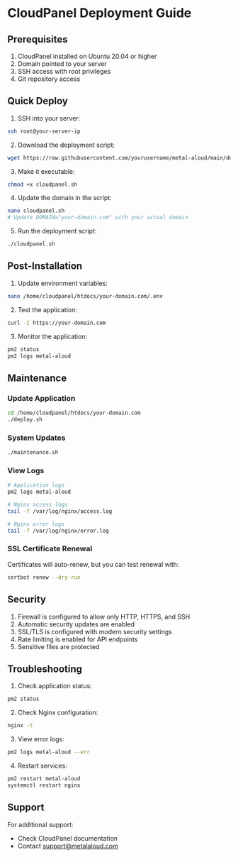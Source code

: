 # CloudPanel Deployment Guide

## Prerequisites

1. CloudPanel installed on Ubuntu 20.04 or higher
2. Domain pointed to your server
3. SSH access with root privileges
4. Git repository access

## Quick Deploy

1. SSH into your server:
```bash
ssh root@your-server-ip
```

2. Download the deployment script:
```bash
wget https://raw.githubusercontent.com/yourusername/metal-aloud/main/deploy/cloudpanel.sh
```

3. Make it executable:
```bash
chmod +x cloudpanel.sh
```

4. Update the domain in the script:
```bash
nano cloudpanel.sh
# Update DOMAIN="your-domain.com" with your actual domain
```

5. Run the deployment script:
```bash
./cloudpanel.sh
```

## Post-Installation

1. Update environment variables:
```bash
nano /home/cloudpanel/htdocs/your-domain.com/.env
```

2. Test the application:
```bash
curl -I https://your-domain.com
```

3. Monitor the application:
```bash
pm2 status
pm2 logs metal-aloud
```

## Maintenance

### Update Application
```bash
cd /home/cloudpanel/htdocs/your-domain.com
./deploy.sh
```

### System Updates
```bash
./maintenance.sh
```

### View Logs
```bash
# Application logs
pm2 logs metal-aloud

# Nginx access logs
tail -f /var/log/nginx/access.log

# Nginx error logs
tail -f /var/log/nginx/error.log
```

### SSL Certificate Renewal
Certificates will auto-renew, but you can test renewal with:
```bash
certbot renew --dry-run
```

## Security

1. Firewall is configured to allow only HTTP, HTTPS, and SSH
2. Automatic security updates are enabled
3. SSL/TLS is configured with modern security settings
4. Rate limiting is enabled for API endpoints
5. Sensitive files are protected

## Troubleshooting

1. Check application status:
```bash
pm2 status
```

2. Check Nginx configuration:
```bash
nginx -t
```

3. View error logs:
```bash
pm2 logs metal-aloud --err
```

4. Restart services:
```bash
pm2 restart metal-aloud
systemctl restart nginx
```

## Support

For additional support:
- Check CloudPanel documentation
- Contact support@metalaloud.com